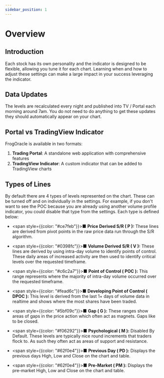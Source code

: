 ```yaml
---
sidebar_position: 1
---
```


# Overview

## Introduction

Each stock has its own personality and the indicator is designed to be flexible, allowing you tune it for each chart. Learning when and how to adjust these settings can make a large impact in your success leveraging the indicator.

## Data Updates

The levels are recalculated every night and published into TV / Portal each morning around 7am. You do not need to do anything to get these updates they should automatically appear on your chart.

## Portal vs TradingView Indicator

FrogOracle is available in two formats:

1. **Trading Portal**: A standalone web application with comprehensive features
2. **TradingView Indicator**: A custom indicator that can be added to TradingView charts

## Types of Lines

By default there are 4 types of levels represented on the chart. These can be turned off and on individually in the settings. For example, if you don't want to see the POC because you are already using another volume profile indicator,  you could disable that type from the settings. Each type is defined below:

* <span style={{color: "#ce7feb"}}>■</span> **Price Derived S/R ( P ):** These lines are derived from pivot points in the raw price data run through the S/R algorithm. 

* <span style={{color: "#0398fc"}}>■</span> **Volume Derived S/R ( V ):** These lines are derived by using  intra-day volume to identify points of control. These daily areas of increased activity are then used to identify critical levels over the requested timeframe.

* <span style={{color: "#c6c2a7"}}>■</span> **Point of Control ( POC ):** This range represents where the majority of intra-day volume occurred over the requested timeframe.

* <span style={{color: "#fead6c"}}>■</span> **Developing Point of Control ( DPOC ):** This level is derived from the last 1+ days of volume data in realtime and shows where the most shares have been traded.

* <span style={{color: "#5bf09c"}}>■</span> **Gap ( G ):** These ranges show areas of gaps in the price action which often act as magnets. Gaps like to be closed.

* <span style={{color: "#f06292"}}>■</span> **Psychological ( M ):** Disabled By Default. These levels are typically nice round increments that traders flock to. As such they often act as areas of support and resistance.

* <span style={{color: "#62f0e4"}}>■</span> **Previous Day ( PD ):** Displays the previous days High, Low and Close on the chart and table.

* <span style={{color: "#62f0e4"}}>■</span> **Pre-Market ( PM ):** Displays the pre-market High, Low and Close on the chart and table.